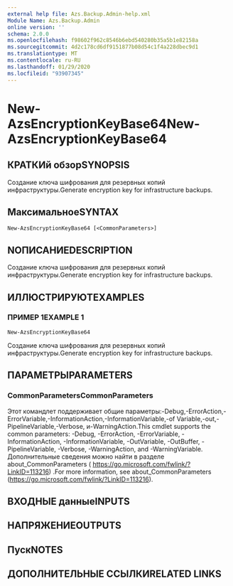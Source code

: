 ```yaml
---
external help file: Azs.Backup.Admin-help.xml
Module Name: Azs.Backup.Admin
online version: ''
schema: 2.0.0
ms.openlocfilehash: f98602f962c8546b6ebd540280b35a5b1e82158a
ms.sourcegitcommit: 4d2c178cd6df9151877b08d54c1f4a228dbec9d1
ms.translationtype: MT
ms.contentlocale: ru-RU
ms.lasthandoff: 01/29/2020
ms.locfileid: "93907345"
---
```

# <span data-ttu-id="3d7cc-101">New-AzsEncryptionKeyBase64</span><span class="sxs-lookup"><span data-stu-id="3d7cc-101">New-AzsEncryptionKeyBase64</span></span>

## <span data-ttu-id="3d7cc-102">КРАТКИй обзор</span><span class="sxs-lookup"><span data-stu-id="3d7cc-102">SYNOPSIS</span></span>
<span data-ttu-id="3d7cc-103">Создание ключа шифрования для резервных копий инфраструктуры.</span><span class="sxs-lookup"><span data-stu-id="3d7cc-103">Generate encryption key for infrastructure backups.</span></span>

## <span data-ttu-id="3d7cc-104">Максимальное</span><span class="sxs-lookup"><span data-stu-id="3d7cc-104">SYNTAX</span></span>

```
New-AzsEncryptionKeyBase64 [<CommonParameters>]
```

## <span data-ttu-id="3d7cc-105">NОПИСАНИЕ</span><span class="sxs-lookup"><span data-stu-id="3d7cc-105">DESCRIPTION</span></span>
<span data-ttu-id="3d7cc-106">Создание ключа шифрования для резервных копий инфраструктуры.</span><span class="sxs-lookup"><span data-stu-id="3d7cc-106">Generate encryption key for infrastructure backups.</span></span>

## <span data-ttu-id="3d7cc-107">ИЛЛЮСТРИРУЮТ</span><span class="sxs-lookup"><span data-stu-id="3d7cc-107">EXAMPLES</span></span>

### <span data-ttu-id="3d7cc-108">ПРИМЕР 1</span><span class="sxs-lookup"><span data-stu-id="3d7cc-108">EXAMPLE 1</span></span>
```
New-AzsEncryptionKeyBase64
```

<span data-ttu-id="3d7cc-109">Создание ключа шифрования для резервных копий инфраструктуры.</span><span class="sxs-lookup"><span data-stu-id="3d7cc-109">Generate encryption key for infrastructure backups.</span></span>

## <span data-ttu-id="3d7cc-110">ПАРАМЕТРЫ</span><span class="sxs-lookup"><span data-stu-id="3d7cc-110">PARAMETERS</span></span>

### <span data-ttu-id="3d7cc-111">CommonParameters</span><span class="sxs-lookup"><span data-stu-id="3d7cc-111">CommonParameters</span></span>
<span data-ttu-id="3d7cc-112">Этот командлет поддерживает общие параметры:-Debug,-ErrorAction,-ErrorVariable,-InformationAction,-InformationVariable,-of Variable,-out,-PipelineVariable,-Verbose, и-WarningAction.</span><span class="sxs-lookup"><span data-stu-id="3d7cc-112">This cmdlet supports the common parameters: -Debug, -ErrorAction, -ErrorVariable, -InformationAction, -InformationVariable, -OutVariable, -OutBuffer, -PipelineVariable, -Verbose, -WarningAction, and -WarningVariable.</span></span> <span data-ttu-id="3d7cc-113">Дополнительные сведения можно найти в разделе about_CommonParameters ( https://go.microsoft.com/fwlink/?LinkID=113216) .</span><span class="sxs-lookup"><span data-stu-id="3d7cc-113">For more information, see about_CommonParameters (https://go.microsoft.com/fwlink/?LinkID=113216).</span></span>

## <span data-ttu-id="3d7cc-114">ВХОДНЫЕ данные</span><span class="sxs-lookup"><span data-stu-id="3d7cc-114">INPUTS</span></span>

## <span data-ttu-id="3d7cc-115">НАПРЯЖЕНИЕ</span><span class="sxs-lookup"><span data-stu-id="3d7cc-115">OUTPUTS</span></span>

## <span data-ttu-id="3d7cc-116">Пуск</span><span class="sxs-lookup"><span data-stu-id="3d7cc-116">NOTES</span></span>

## <span data-ttu-id="3d7cc-117">ДОПОЛНИТЕЛЬНЫЕ ССЫЛКИ</span><span class="sxs-lookup"><span data-stu-id="3d7cc-117">RELATED LINKS</span></span>
